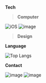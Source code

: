 
**Tech**

> **Computer**
> 
  ![iOS](https://img.shields.io/badge/iOS-000000?style=for-the-badge&logo=ios&logoColor=white)
  ![image](https://img.shields.io/badge/Swift-FA7343?style=for-the-badge&logo=swift&logoColor=white)

> **Design**
> 
  


**Language**

![Top Langs](https://github-readme-stats.vercel.app/api/top-langs/?username=ljining&layout=compact)



**Contact**

![image](https://img.shields.io/badge/Gmail-D14836?style=for-the-badge&logo=tnrgid135&logoColor=white)
![image](https://img.shields.io/badge/Instagram-E4405F?style=for-the-badge&logo=ljining&logoColor=white)
